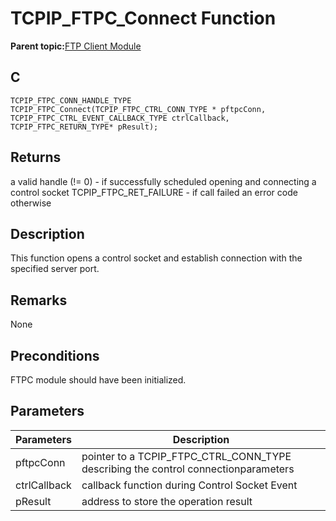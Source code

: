 # TCPIP\_FTPC\_Connect Function

**Parent topic:**[FTP Client Module](GUID-CE11EBFA-49BD-4D91-86C5-FFD24810B03C.md)

## C

```
TCPIP_FTPC_CONN_HANDLE_TYPE TCPIP_FTPC_Connect(TCPIP_FTPC_CTRL_CONN_TYPE * pftpcConn, TCPIP_FTPC_CTRL_EVENT_CALLBACK_TYPE ctrlCallback, TCPIP_FTPC_RETURN_TYPE* pResult); 
```

## Returns

a valid handle \(!= 0\) - if successfully scheduled opening and connecting a control socket TCPIP\_FTPC\_RET\_FAILURE - if call failed an error code otherwise

## Description

This function opens a control socket and establish connection with the specified server port.

## Remarks

None

## Preconditions

FTPC module should have been initialized.

## Parameters

|Parameters|Description|
|----------|-----------|
|pftpcConn|pointer to a TCPIP\_FTPC\_CTRL\_CONN\_TYPE describing the control connectionparameters|
|ctrlCallback|callback function during Control Socket Event|
|pResult|address to store the operation result|

